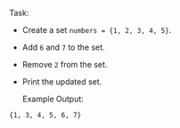 Task:  
- Create a set `numbers = {1, 2, 3, 4, 5}`.
- Add `6` and `7` to the set.
- Remove `2` from the set.
- Print the updated set.

  Example Output:  
```
{1, 3, 4, 5, 6, 7}
```
